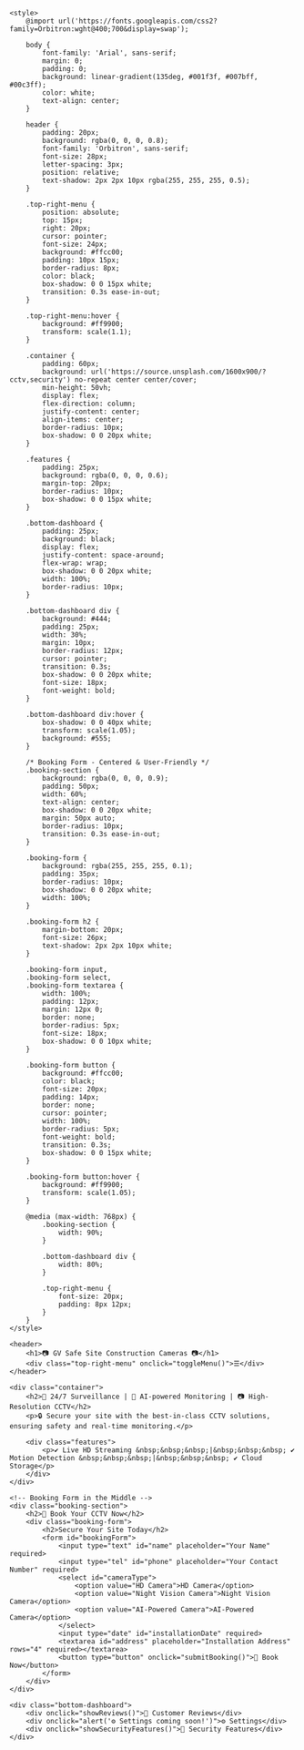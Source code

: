 <!DOCTYPE html>
<html lang="en">
<head>
    <meta charset="UTF-8">
    <meta name="viewport" content="width=device-width, initial-scale=1.0">
    <title>GV Safe Site Construction Cameras</title>

    <style>
        @import url('https://fonts.googleapis.com/css2?family=Orbitron:wght@400;700&display=swap');

        body {
            font-family: 'Arial', sans-serif;
            margin: 0;
            padding: 0;
            background: linear-gradient(135deg, #001f3f, #007bff, #00c3ff);
            color: white;
            text-align: center;
        }

        header {
            padding: 20px;
            background: rgba(0, 0, 0, 0.8);
            font-family: 'Orbitron', sans-serif;
            font-size: 28px;
            letter-spacing: 3px;
            position: relative;
            text-shadow: 2px 2px 10px rgba(255, 255, 255, 0.5);
        }

        .top-right-menu {
            position: absolute;
            top: 15px;
            right: 20px;
            cursor: pointer;
            font-size: 24px;
            background: #ffcc00;
            padding: 10px 15px;
            border-radius: 8px;
            color: black;
            box-shadow: 0 0 15px white;
            transition: 0.3s ease-in-out;
        }

        .top-right-menu:hover {
            background: #ff9900;
            transform: scale(1.1);
        }

        .container {
            padding: 60px;
            background: url('https://source.unsplash.com/1600x900/?cctv,security') no-repeat center center/cover;
            min-height: 50vh;
            display: flex;
            flex-direction: column;
            justify-content: center;
            align-items: center;
            border-radius: 10px;
            box-shadow: 0 0 20px white;
        }

        .features {
            padding: 25px;
            background: rgba(0, 0, 0, 0.6);
            margin-top: 20px;
            border-radius: 10px;
            box-shadow: 0 0 15px white;
        }

        .bottom-dashboard {
            padding: 25px;
            background: black;
            display: flex;
            justify-content: space-around;
            flex-wrap: wrap;
            box-shadow: 0 0 20px white;
            width: 100%;
            border-radius: 10px;
        }

        .bottom-dashboard div {
            background: #444;
            padding: 25px;
            width: 30%;
            margin: 10px;
            border-radius: 12px;
            cursor: pointer;
            transition: 0.3s;
            box-shadow: 0 0 20px white;
            font-size: 18px;
            font-weight: bold;
        }

        .bottom-dashboard div:hover {
            box-shadow: 0 0 40px white;
            transform: scale(1.05);
            background: #555;
        }

        /* Booking Form - Centered & User-Friendly */
        .booking-section {
            background: rgba(0, 0, 0, 0.9);
            padding: 50px;
            width: 60%;
            text-align: center;
            box-shadow: 0 0 20px white;
            margin: 50px auto;
            border-radius: 10px;
            transition: 0.3s ease-in-out;
        }

        .booking-form {
            background: rgba(255, 255, 255, 0.1);
            padding: 35px;
            border-radius: 10px;
            box-shadow: 0 0 20px white;
            width: 100%;
        }

        .booking-form h2 {
            margin-bottom: 20px;
            font-size: 26px;
            text-shadow: 2px 2px 10px white;
        }

        .booking-form input, 
        .booking-form select, 
        .booking-form textarea {
            width: 100%;
            padding: 12px;
            margin: 12px 0;
            border: none;
            border-radius: 5px;
            font-size: 18px;
            box-shadow: 0 0 10px white;
        }

        .booking-form button {
            background: #ffcc00;
            color: black;
            font-size: 20px;
            padding: 14px;
            border: none;
            cursor: pointer;
            width: 100%;
            border-radius: 5px;
            font-weight: bold;
            transition: 0.3s;
            box-shadow: 0 0 15px white;
        }

        .booking-form button:hover {
            background: #ff9900;
            transform: scale(1.05);
        }

        @media (max-width: 768px) {
            .booking-section {
                width: 90%;
            }

            .bottom-dashboard div {
                width: 80%;
            }

            .top-right-menu {
                font-size: 20px;
                padding: 8px 12px;
            }
        }
    </style>
</head>
<body>

    <header>
        <h1>📷 GV Safe Site Construction Cameras 📷</h1>
        <div class="top-right-menu" onclick="toggleMenu()">☰</div>
    </header>

    <div class="container">
        <h2>📡 24/7 Surveillance | 🤖 AI-powered Monitoring | 📷 High-Resolution CCTV</h2>
        <p>🔒 Secure your site with the best-in-class CCTV solutions, ensuring safety and real-time monitoring.</p>

        <div class="features">
            <p>✔ Live HD Streaming &nbsp;&nbsp;&nbsp;|&nbsp;&nbsp;&nbsp; ✔ Motion Detection &nbsp;&nbsp;&nbsp;|&nbsp;&nbsp;&nbsp; ✔ Cloud Storage</p>
        </div>
    </div>

    <!-- Booking Form in the Middle -->
    <div class="booking-section">
        <h2>📅 Book Your CCTV Now</h2>
        <div class="booking-form">
            <h2>Secure Your Site Today</h2>
            <form id="bookingForm">
                <input type="text" id="name" placeholder="Your Name" required>
                <input type="tel" id="phone" placeholder="Your Contact Number" required>
                <select id="cameraType">
                    <option value="HD Camera">HD Camera</option>
                    <option value="Night Vision Camera">Night Vision Camera</option>
                    <option value="AI-Powered Camera">AI-Powered Camera</option>
                </select>
                <input type="date" id="installationDate" required>
                <textarea id="address" placeholder="Installation Address" rows="4" required></textarea>
                <button type="button" onclick="submitBooking()">📩 Book Now</button>
            </form>
        </div>
    </div>

    <div class="bottom-dashboard">
        <div onclick="showReviews()">🌟 Customer Reviews</div>
        <div onclick="alert('⚙️ Settings coming soon!')">⚙️ Settings</div>
        <div onclick="showSecurityFeatures()">🔐 Security Features</div>
    </div>

</body>
</html>
